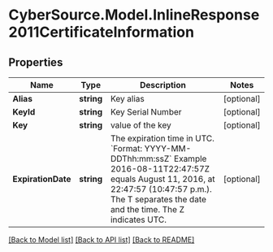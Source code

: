 # CyberSource.Model.InlineResponse2011CertificateInformation
## Properties

Name | Type | Description | Notes
------------ | ------------- | ------------- | -------------
**Alias** | **string** | Key alias | [optional] 
**KeyId** | **string** | Key Serial Number  | [optional] 
**Key** | **string** | value of the key  | [optional] 
**ExpirationDate** | **string** | The expiration time in UTC. &#x60;Format: YYYY-MM-DDThh:mm:ssZ&#x60;  Example 2016-08-11T22:47:57Z equals August 11, 2016, at 22:47:57 (10:47:57 p.m.). The T separates the date and the time. The Z indicates UTC.  | [optional] 

[[Back to Model list]](../README.md#documentation-for-models) [[Back to API list]](../README.md#documentation-for-api-endpoints) [[Back to README]](../README.md)

